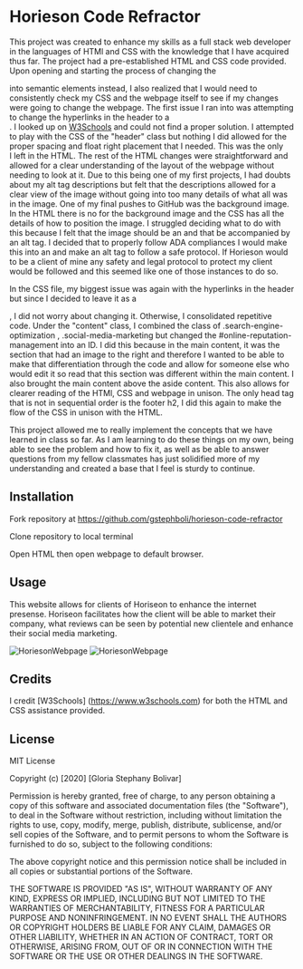 # Horieson Code Refractor

This project was created to enhance my skills as a full stack web developer in the languages of HTMl and CSS with the knowledge that I have 
acquired thus far. The project had a pre-established HTML and CSS code provided. Upon opening and starting the process of changing the <div> 
into semantic elements instead, I also realized that I would need to consistently check my CSS and the webpage itself to see if my changes were
going to change the webpage. The first issue I ran into was attempting to change the hyperlinks in the header to a <nav>. I looked up on [W3Schools](https://www.w3schools.com) and could not find a proper solution. I attempted to play with the CSS of the "header" class but nothing I did allowed for the proper spacing 
and float right placement that I needed. This was the only <div> I left in the HTML. The rest of the HTML changes were straightforward and allowed for a clear understanding
of the layout of the webpage without needing to look at it. Due to this being one of my first projects, I had doubts about my alt tag descriptions but felt that the 
descriptions allowed for a clear view of the image without going into too many details of what all was in the image. One of my final pushes to GitHub was the background image. In the HTML there is no <a> for the background image and the CSS has all the details of how to position the image. I struggled deciding what to do with this because I felt that the image should be an <a> and that be accompanied by an alt tag. I decided that to properly follow ADA compliances I would make this into an <a> and make an alt tag to follow a safe protocol. If Horieson would to be a client of mine any safety and legal protocol to protect my client would be followed and this seemed like one of those instances to do so. 

In the CSS file, my biggest issue was again with the hyperlinks in the header but since I decided to leave it as a <div> , I did not worry about changing it. Otherwise, I consolidated repetitive code. Under the "content" class, I combined the class of .search-engine-optimization , .social-media-marketing but changed the #online-reputation-management into an ID. I did this because in the main content, it was the section that had an image to the right and therefore I wanted to be able to make that differentiation through the code and allow for someone else who would edit it so read that this section was different within the main content. I also brought the main content above the aside content. This also allows for clearer reading of the HTMl, CSS and webpage in unison. The only head tag that is not in sequential order is the footer h2, I did this again to make the flow of the CSS in unison with the HTML. 

This project allowed me to really implement the concepts that we have learned in class so far. As I am learning to do these things on my own, being able to see the problem and how to fix it, as well as be able to answer questions from my fellow classmates has just solidified more of my understanding and created a base that I feel is sturdy to continue. 

## Installation

Fork repository at https://github.com/gstephboli/horieson-code-refractor

Clone repository to local terminal

Open HTML then open webpage to default browser. 

## Usage

This website allows for clients of Horiseon to enhance the internet presense. Horiseon facilitates how the client will be able to market their company, what reviews can be seen by potential new clientele and enhance their social media marketing. 

![HoriesonWebpage](homepage1.jpg)
![HoriesonWebpage](homepage2.jpg)

## Credits

I credit [W3Schools] (https://www.w3schools.com) for both the HTML and CSS assistance provided. 
## License

MIT License

Copyright (c) [2020] [Gloria Stephany Bolivar]

Permission is hereby granted, free of charge, to any person obtaining a copy
of this software and associated documentation files (the "Software"), to deal
in the Software without restriction, including without limitation the rights
to use, copy, modify, merge, publish, distribute, sublicense, and/or sell
copies of the Software, and to permit persons to whom the Software is
furnished to do so, subject to the following conditions:

The above copyright notice and this permission notice shall be included in all
copies or substantial portions of the Software.

THE SOFTWARE IS PROVIDED "AS IS", WITHOUT WARRANTY OF ANY KIND, EXPRESS OR
IMPLIED, INCLUDING BUT NOT LIMITED TO THE WARRANTIES OF MERCHANTABILITY,
FITNESS FOR A PARTICULAR PURPOSE AND NONINFRINGEMENT. IN NO EVENT SHALL THE
AUTHORS OR COPYRIGHT HOLDERS BE LIABLE FOR ANY CLAIM, DAMAGES OR OTHER
LIABILITY, WHETHER IN AN ACTION OF CONTRACT, TORT OR OTHERWISE, ARISING FROM,
OUT OF OR IN CONNECTION WITH THE SOFTWARE OR THE USE OR OTHER DEALINGS IN THE
SOFTWARE.